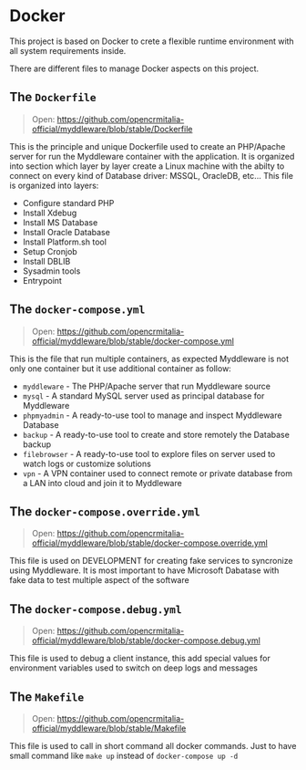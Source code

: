# Docker 

This project is based on Docker to crete a flexible runtime environment with all system requirements inside.

There are different files to manage Docker aspects on this project.

## The `Dockerfile`

> Open: <https://github.com/opencrmitalia-official/myddleware/blob/stable/Dockerfile>

This is the principle and unique Dockerfile used to create an PHP/Apache server for run the Myddleware container with the application.
It is organized into section which layer by layer create a Linux machine with the abilty to connect on every kind of Database driver: MSSQL, OracleDB, etc...
This file is organized into layers:

- Configure standard PHP
- Install Xdebug
- Install MS Database
- Install Oracle Database
- Install Platform.sh tool
- Setup Cronjob
- Install DBLIB
- Sysadmin tools
- Entrypoint

## The `docker-compose.yml`

> Open: <https://github.com/opencrmitalia-official/myddleware/blob/stable/docker-compose.yml>

This is the file that run multiple containers, as expected Myddleware is not only one container but it use additional container as follow:

- `myddleware` - The PHP/Apache server that run Myddleware source
- `mysql` - A standard MySQL server used as principal database for Myddleware
- `phpmyadmin` - A ready-to-use tool to manage and inspect Myddleware Database
- `backup` - A ready-to-use tool to create and store remotely the Database backup
- `filebrowser` - A ready-to-use tool to explore files on server used to watch logs or customize solutions
- `vpn` - A VPN container used to connect remote or private database from a LAN into cloud and join it to Myddleware

## The `docker-compose.override.yml`

> Open: <https://github.com/opencrmitalia-official/myddleware/blob/stable/docker-compose.override.yml>

This file is used on DEVELOPMENT for creating fake services to syncronize using Myddleware. 
It is most important to have Microsoft Dabatase with fake data to test multiple aspect of the software

## The `docker-compose.debug.yml`

> Open: <https://github.com/opencrmitalia-official/myddleware/blob/stable/docker-compose.debug.yml>

This file is used to debug a client instance, this add special values for environment variables used to switch on deep logs and messages

## The `Makefile`

> Open: <https://github.com/opencrmitalia-official/myddleware/blob/stable/Makefile>

This file is used to call in short command all docker commands. Just to have small command like `make up` instead of `docker-compose up -d`
